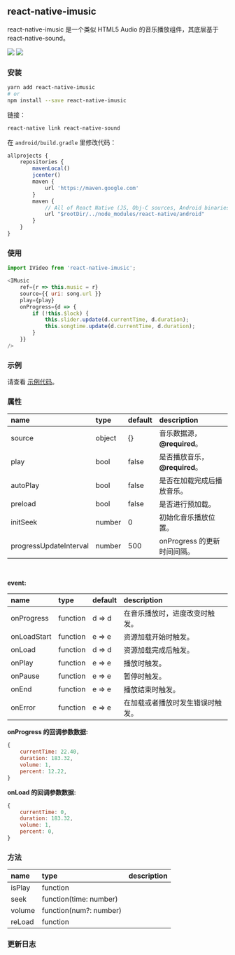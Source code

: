 
## react-native-imusic
react-native-imusic 是一个类似 HTML5 Audio 的音乐播放组件，其底层基于 react-native-sound。

<a href="https://www.npmjs.com/package/react-native-imusic"><img src="https://img.shields.io/npm/v/react-native-imusic.svg?style=flat-square"></a>
<a href="https://www.npmjs.com/package/react-native-imusic"><img src="https://img.shields.io/npm/dm/react-native-imusic.svg?style=flat-square"></a>


### 安装

```bash
yarn add react-native-imusic
# or
npm install --save react-native-imusic
```

链接：

```bash
react-native link react-native-sound
```

在 `android/build.gradle` 里修改代码：

```js
allprojects {
    repositories {
        mavenLocal()
        jcenter()
        maven {
            url 'https://maven.google.com'
        }
        maven {
            // All of React Native (JS, Obj-C sources, Android binaries) is installed from npm
            url "$rootDir/../node_modules/react-native/android"
        }
    }
}
```

### 使用

```js
import IVideo from 'react-native-imusic';

<IMusic
    ref={r => this.music = r}
    source={{ uri: song.url }}
    play={play}
    onProgress={d => {
        if (!this.$lock) {
            this.slider.update(d.currentTime, d.duration);
            this.songtime.update(d.currentTime, d.duration);
        }
    }}
/>
```

### 示例
请查看 [示例代码](./example/index.js)。

### 属性

| name                   | type   | default | description           |
| :--------------------- | :----- | :------ | :-------------------- |
| source                 | object | {}      | 音乐数据源，__@required__。  |
| play                   | bool   | false   | 是否播放音乐，__@required__。 |
| autoPlay               | bool   | false   | 是否在加载完成后播放音乐。         |
| preload                | bool   | false   | 是否进行预加载。              |
| initSeek               | number | 0       | 初始化音乐播放位置。            |
| progressUpdateInterval | number | 500     | onProgress 的更新时间间隔。   |

<br />

__event:__

| name           | type     | default | description      |
| :------------- | :------- | :------ | :--------------- |
| onProgress     | function | d => d  | 在音乐播放时，进度改变时触发。  |
| onLoadStart    | function | e => e  | 资源加载开始时触发。       |
| onLoad         | function | d => d  | 资源加载完成后触发。       |
| onPlay         | function | e => e  | 播放时触发。           |
| onPause        | function | e => e  | 暂停时触发。           |
| onEnd          | function | e => e  | 播放结束时触发。         |
| onError        | function | e => e  | 在加载或者播放时发生错误时触发。 |

__onProgress 的回调参数数据:__

```js
{
    currentTime: 22.40,
    duration: 183.32,
    volume: 1,
    percent: 12.22,
}
```

__onLoad 的回调参数数据:__

```js
{
    currentTime: 0,
    duration: 183.32,
    volume: 1,
    percent: 0,
}
```

### 方法

| name   | type                   | description |
| :----- | :--------------------- | :---------- |
| isPlay | function               |             |
| seek   | function(time: number) |             |
| volume | function(num?: number) |             |
| reLoad | function               |             |

### 更新日志



